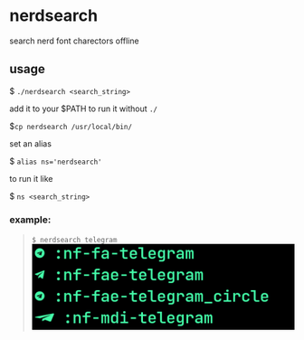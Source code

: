 # nerdsearch
search nerd font charectors  offline

## usage

$ `./nerdsearch <search_string>`

add it to your \$PATH to run it without `./`

$`cp nerdsearch /usr/local/bin/`

set an alias

$ `alias ns='nerdsearch'`

to run it like

$ `ns <search_string>`

### example:

>`$ nerdsearch telegram`
>![](/nerdout.png)


